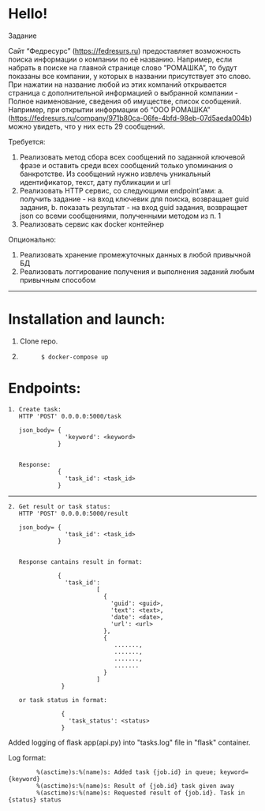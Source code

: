 # Hello!

Задание


Сайт “Федресурс” (https://fedresurs.ru) предоставляет возможность поиска информации о
компании по её названию. Например, если набрать в поиске на главной странице слово
“РОМАШКА”, то будут показаны все компании, у которых в названии присутствует это
слово. При нажатии на название любой из этих компаний открывается страница с
дополнительной информацией о выбранной компании - Полное наименование, сведения
об имуществе, список сообщений.
Например,
 при
 открытии
 информации
 об
 “ООО
РОМАШКА” (https://fedresurs.ru/company/971b80ca-06fe-4bfd-98eb-07d5aeda004b) можно
увидеть, что у них есть 29 сообщений.


Требуется:

1. Реализовать метод сбора всех сообщений по заданной ключевой фразе и оставить
среди всех сообщений только упоминания о банкротстве. Из сообщений нужно
извлечь уникальный идентификатор, текст, дату публикации и url
2. Реализовать HTTP сервис, со следующими endpoint’ами:
a. получить задание - на вход ключевик для поиска, возвращает guid задания,
b. показать результат - на вход guid задания, возвращает json со всеми
сообщениями, полученными методом из п. 1
3. Реализовать сервис как docker контейнер


Опционально:
1. Реализовать хранение промежуточных данных в любой привычной БД
2. Реализовать логгирование получения и выполнения заданий любым привычным
способом

_______________________________________________________

# Installation and launch:

1. Clone repo.
            
           
2.           $ docker-compose up


# Endpoints:
  
  
    1. Create task:
       HTTP 'POST' 0.0.0.0:5000/task
              
       json_body= {
                    'keyword': <keyword>
                  }
    
       
       Response:
                  {
                    'task_id': <task_id>
                  }
    
    
   --------------------------------------------------------------------------------------------- 
    
    2. Get result or task status:
       HTTP 'POST' 0.0.0.0:5000/result    
       
       json_body= {
                    'task_id': <task_id>
                  }
          
       
       Response cantains result in format:
       
                  {
                    'task_id':
                             [                                  
                               {
                                 'guid': <guid>,
                                 'text': <text>,
                                 'date': <date>,
                                 'url': <url>
                               },
                               {
                                  .......,
                                  .......,
                                  .......,
                                  .......
                               }                                                                                                                       
                             ]
                   }                       
       
       or task status in format:
                   
                   {
                     'task_status': <status>
                   }


Added logging of flask app(api.py) into "tasks.log" file in "flask" container.

Log format:
            
            %(asctime)s:%(name)s: Added task {job.id} in queue; keyword={keyword}
            %(asctime)s:%(name)s: Result of {job.id} task given away
            %(asctime)s:%(name)s: Requested result of {job.id}. Task in {status} status
